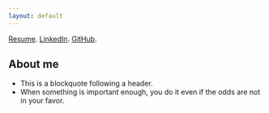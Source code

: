 ```yaml
---
layout: default
---
```


[Resume](CameronLeeds_Resume.pdf).
[LinkedIn](https://www.linkedin.com/in/cameronleeds/).
[GitHub](https://github.com/cameron-leeds).

## [](#header-2)About me

* This is a blockquote following a header.
* When something is important enough, you do it even if the odds are not in your favor.
